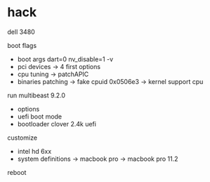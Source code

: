 # hack
dell 3480

boot flags
- boot args dart=0 nv_disable=1 -v
- pci devices -> 4 first options
- cpu tuning -> patchAPIC
- binaries patching -> fake cpuid 0x0506e3 -> kernel support cpu

run multibeast 9.2.0
- options
- uefi boot mode
- bootloader clover 2.4k uefi

customize
- intel hd 6xx
- system definitions -> macbook pro -> macbook pro 11.2

reboot
